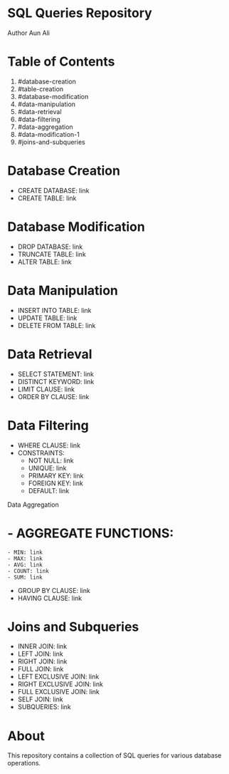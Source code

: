 # SQL Queries Repository
Author Aun Ali

# Table of Contents

1. #database-creation
2. #table-creation
3. #database-modification
4. #data-manipulation
5. #data-retrieval
6. #data-filtering
7. #data-aggregation
8. #data-modification-1
9. #joins-and-subqueries

# Database Creation

- CREATE DATABASE: link
- CREATE TABLE: link

# Database Modification

- DROP DATABASE: link
- TRUNCATE TABLE: link
- ALTER TABLE: link

# Data Manipulation

- INSERT INTO TABLE: link
- UPDATE TABLE: link
- DELETE FROM TABLE: link

# Data Retrieval

- SELECT STATEMENT: link
- DISTINCT KEYWORD: link
- LIMIT CLAUSE: link
- ORDER BY CLAUSE: link

# Data Filtering

- WHERE CLAUSE: link
- CONSTRAINTS:
    - NOT NULL: link
    - UNIQUE: link
    - PRIMARY KEY: link
    - FOREIGN KEY: link
    - DEFAULT: link

Data Aggregation

# - AGGREGATE FUNCTIONS:
    - MIN: link
    - MAX: link
    - AVG: link
    - COUNT: link
    - SUM: link
- GROUP BY CLAUSE: link
- HAVING CLAUSE: link

# Joins and Subqueries

- INNER JOIN: link
- LEFT JOIN: link
- RIGHT JOIN: link
- FULL JOIN: link
- LEFT EXCLUSIVE JOIN: link
- RIGHT EXCLUSIVE JOIN: link
- FULL EXCLUSIVE JOIN: link
- SELF JOIN: link
- SUBQUERIES: link

# About
This repository contains a collection of SQL queries for various database operations.
